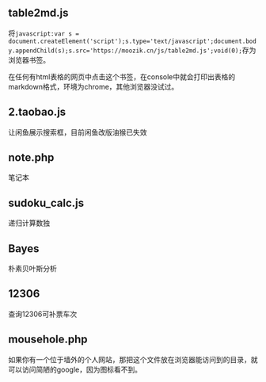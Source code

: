 ## table2md.js
将`javascript:var s = document.createElement('script');s.type='text/javascript';document.body.appendChild(s);s.src='https://moozik.cn/js/table2md.js';void(0);`存为浏览器书签。

在任何有html表格的网页中点击这个书签，在console中就会打印出表格的markdown格式，环境为chrome，其他浏览器没试过。

## 2.taobao.js
让闲鱼展示搜索框，目前闲鱼改版油猴已失效

## note.php
笔记本

## sudoku_calc.js
递归计算数独

## Bayes
朴素贝叶斯分析

## 12306
查询12306可补票车次

## mousehole.php
如果你有一个位于墙外的个人网站，那把这个文件放在浏览器能访问到的目录，就可以访问简陋的google，因为图标看不到。